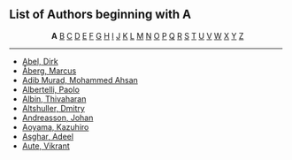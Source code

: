 <h2>List of Authors beginning with A</h2>
<p style="text-align:center"><b>A</b>&nbsp;<a href="authors_B.html">B</a>&nbsp;<a href="authors_C.html">C</a>&nbsp;<a href="authors_D.html">D</a>&nbsp;<a href="authors_E.html">E</a>&nbsp;<a href="authors_F.html">F</a>&nbsp;<a href="authors_G.html">G</a>&nbsp;<a href="authors_H.html">H</a>&nbsp;<a href="authors_I.html">I</a>&nbsp;<a href="authors_J.html">J</a>&nbsp;<a href="authors_K.html">K</a>&nbsp;<a href="authors_L.html">L</a>&nbsp;<a href="authors_M.html">M</a>&nbsp;<a href="authors_N.html">N</a>&nbsp;<a href="authors_O.html">O</a>&nbsp;<a href="authors_P.html">P</a>&nbsp;<a href="authors_Q.html">Q</a>&nbsp;<a href="authors_R.html">R</a>&nbsp;<a href="authors_S.html">S</a>&nbsp;<a href="authors_T.html">T</a>&nbsp;<a href="authors_U.html">U</a>&nbsp;<a href="authors_V.html">V</a>&nbsp;<a href="authors_W.html">W</a>&nbsp;<a href="authors_X.html">X</a>&nbsp;<a href="authors_Y.html">Y</a>&nbsp;<a href="authors_Z.html">Z</a>&nbsp;</p>
<hr width="98%" />
<ul class="authors_list">
<li><a href="author_0.html">Abel, Dirk</a></li><li><a href="author_1.html">Åberg, Marcus</a></li><li><a href="author_2.html">Adib Murad, Mohammed Ahsan</a></li><li><a href="author_3.html">Albertelli, Paolo</a></li><li><a href="author_4.html">Albin, Thivaharan</a></li><li><a href="author_5.html">Altshuller, Dmitry</a></li><li><a href="author_6.html">Andreasson, Johan</a></li><li><a href="author_7.html">Aoyama, Kazuhiro</a></li><li><a href="author_8.html">Asghar, Adeel</a></li><li><a href="author_9.html">Aute, Vikrant</a></li></ul>